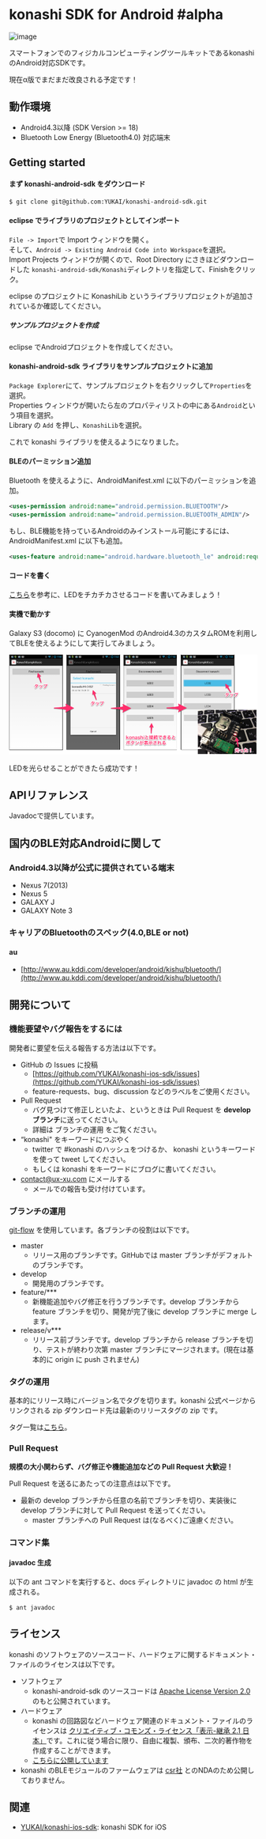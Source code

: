 # konashi SDK for Android #alpha

![image](http://konashi.ux-xu.com/img/header_logo.png)

スマートフォンでのフィジカルコンピューティングツールキットであるkonashiのAndroid対応SDKです。

現在α版でまだまだ改良される予定です！

## 動作環境
- Android4.3以降 (SDK Version >= 18)
- Bluetooth Low Energy (Bluetooth4.0) 対応端末

## Getting started

#### まず konashi-android-sdk をダウンロード
```
$ git clone git@github.com:YUKAI/konashi-android-sdk.git
```

#### eclipse でライブラリのプロジェクトとしてインポート
`File -> Import`で Import ウィンドウを開く。<br/>
そして、`Android -> Existing Android Code into Workspace`を選択。<br/>
Import Projects ウィンドウが開くので、Root Directory にさきほどダウンロードした `konashi-android-sdk/Konashi`ディレクトリを指定して、Finishをクリック。

eclipse のプロジェクトに KonashiLib というライブラリプロジェクトが追加されているか確認してください。

##### サンプルプロジェクトを作成
eclipse でAndroidプロジェクトを作成してください。

#### konashi-android-sdk ライブラリをサンプルプロジェクトに追加
`Package Explorer`にて、サンプルプロジェクトを右クリックして`Properties`を選択。<br/>
Properties ウィンドウが開いたら左のプロパティリストの中にある`Android`という項目を選択。<br/>
Library の `Add` を押し、`KonashiLib`を選択。

これで konashi ライブラリを使えるようになりました。

#### BLEのパーミッション追加
Bluetooth を使えるように、AndroidManifest.xml に以下のパーミッションを追加。

```xml:AndroidManifest.xml
<uses-permission android:name="android.permission.BLUETOOTH"/>
<uses-permission android:name="android.permission.BLUETOOTH_ADMIN"/>
```

もし、BLE機能を持っているAndroidのみインストール可能にするには、AndroidManifest.xml に以下も追加。

```xml:AndroidManifest.xml
<uses-feature android:name="android.hardware.bluetooth_le" android:required="true"/>
```

#### コードを書く

[こちら](https://github.com/YUKAI/konashi-android-sdk/blob/master/samples/KonashiSampleBasic/src/com/uxxu/konashi/sample/basic/MainActivity.java)を参考に、LEDをチカチカさせるコードを書いてみましょう！

#### 実機で動かす

Galaxy S3 (docomo) に CyanogenMod のAndroid4.3のカスタムROMを利用してBLEを使えるようにして実行してみましょう。

![image](images/konashi_sample_basic.png)

LEDを光らせることができたら成功です！

## APIリファレンス
Javadocで提供しています。


## 国内のBLE対応Androidに関して
### Android4.3以降が公式に提供されている端末
- Nexus 7(2013)
- Nexus 5
- GALAXY J
- GALAXY Note 3

### キャリアのBluetoothのスペック(4.0,BLE or not)
#### au
- [http://www.au.kddi.com/developer/android/kishu/bluetooth/](http://www.au.kddi.com/developer/android/kishu/bluetooth/)

## 開発について

### 機能要望やバグ報告をするには
開発者に要望を伝える報告する方法は以下です。

- GitHub の Issues に投稿
  - [https://github.com/YUKAI/konashi-ios-sdk/issues](https://github.com/YUKAI/konashi-ios-sdk/issues)
  - feature-requests、bug、discussion などのラベルをご使用ください。
- Pull Request
  - バグ見つけて修正しといたよ、というときは Pull Request を **develop ブランチ**に送ってください。
  - 詳細は ブランチの運用 をご覧ください。
- “konashi" をキーワードにつぶやく
  - twitter で #konashi のハッシュをつけるか、 konashi というキーワードを使って tweet してください。
  - もしくは konashi をキーワードにブログに書いてください。
- [contact@ux-xu.com](contact@ux-xu.com) にメールする
  - メールでの報告も受け付けています。
  
### ブランチの運用
[git-flow](https://github.com/nvie/gitflow) を使用しています。各ブランチの役割は以下です。

- master
  - リリース用のブランチです。GitHubでは master ブランチがデフォルトのブランチです。
- develop
  - 開発用のブランチです。
- feature/***
  - 新機能追加やバグ修正を行うブランチです。develop ブランチから feature ブランチを切り、開発が完了後に develop ブランチに merge します。
- release/v***
  - リリース前ブランチです。develop ブランチから release ブランチを切り、テストが終わり次第 master ブランチにマージされます。(現在は基本的に origin に push されません)


### タグの運用
基本的にリリース時にバージョン名でタグを切ります。konashi 公式ページからリンクされる zip ダウンロード先は最新のリリースタグの zip です。

タグ一覧は[こちら](https://github.com/YUKAI/konashi-ios-sdk/tags)。

### Pull Request
**規模の大小関わらず、バグ修正や機能追加などの Pull Request 大歓迎！**

Pull Request を送るにあたっての注意点は以下です。

- 最新の develop ブランチから任意の名前でブランチを切り、実装後に develop ブランチに対して Pull Request を送ってください。
  - master ブランチへの Pull Request は(なるべく)ご遠慮ください。

### コマンド集
#### javadoc 生成
以下の ant コマンドを実行すると、docs ディレクトリに javadoc の html が生成される。

```
$ ant javadoc
```

## ライセンス
konashi のソフトウェアのソースコード、ハードウェアに関するドキュメント・ファイルのライセンスは以下です。

- ソフトウェア
  - konashi-android-sdk のソースコードは [Apache License Version 2.0](http://www.apache.org/licenses/LICENSE-2.0.html) のもと公開されています。
- ハードウェア
  - konashi の回路図などハードウェア関連のドキュメント・ファイルのライセンスは [クリエイティブ・コモンズ・ライセンス「表示-継承 2.1 日本」](http://creativecommons.org/licenses/by-sa/2.1/jp/deed.ja)です。これに従う場合に限り、自由に複製、頒布、二次的著作物を作成することができます。
  - [こちらに公開しています](https://github.com/YUKAI/konashi-ios-sdk/tree/master/documents)
- konashi のBLEモジュールのファームウェアは [csr社](http://www.csr.com/) とのNDAのため公開しておりません。

## 関連
- [YUKAI/konashi-ios-sdk](https://github.com/YUKAI/konashi-ios-sdk): konashi SDK for iOS

